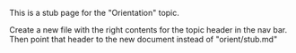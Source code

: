 This is a stub page for the "Orientation" topic.


Create a new file with the right contents for the topic header in the nav bar. Then point that header to the new document instead of "orient/stub.md"
